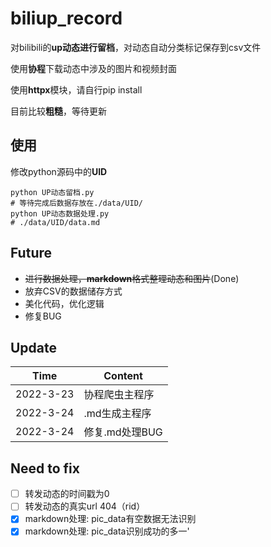 # biliup_record

对bilibili的**up动态进行留档**，对动态自动分类标记保存到csv文件

使用**协程**下载动态中涉及的图片和视频封面

使用**httpx**模块，请自行pip install

目前比较**粗糙**，等待更新

## 使用

修改python源码中的**UID**

~~~shell
python UP动态留档.py
# 等待完成后数据存放在./data/UID/
python UP动态数据处理.py
# ./data/UID/data.md
~~~

## Future

* ~~进行数据处理，**markdown**格式整理动态和图片~~(Done)
* 放弃CSV的数据储存方式
* 美化代码，优化逻辑
* 修复BUG

## Update

|Time|Content|
|----|----|
|2022-3-23|协程爬虫主程序|
|2022-3-24|.md生成主程序|
|2022-3-24|修复.md处理BUG|

## Need to fix

- [ ] 转发动态的时间戳为0
- [ ] 转发动态的真实url 404（rid）
- [x] markdown处理: pic_data有空数据无法识别
- [x] markdown处理: pic_data识别成功的多一'